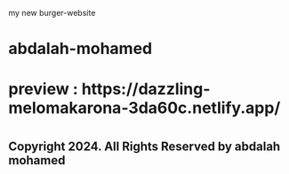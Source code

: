 my new burger-website
<h1>abdalah-mohamed<h1/>
<h1>preview : https://dazzling-melomakarona-3da60c.netlify.app/<h1/>
<h2>Copyright 2024. All Rights Reserved by abdalah mohamed<h2/>
